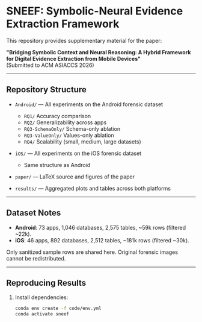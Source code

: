 # SNEEF: Symbolic-Neural Evidence Extraction Framework

This repository provides supplementary material for the paper:

**"Bridging Symbolic Context and Neural Reasoning: A Hybrid Framework for Digital Evidence Extraction from Mobile Devices"**  
(Submitted to ACM ASIACCS 2026)

---

## Repository Structure

- `Android/` — All experiments on the Android forensic dataset
  - `RQ1/` Accuracy comparison
  - `RQ2/` Generalizability across apps
  - `RQ3-SchemaOnly/` Schema-only ablation
  - `RQ3-ValueOnly/` Values-only ablation
  - `RQ4/` Scalability (small, medium, large datasets)

- `iOS/` — All experiments on the iOS forensic dataset
  - Same structure as Android

- `paper/` — LaTeX source and figures of the paper

- `results/` — Aggregated plots and tables across both platforms

---

## Dataset Notes

- **Android**: 73 apps, 1,046 databases, 2,575 tables, ~59k rows (filtered ~22k).  
- **iOS**: 46 apps, 892 databases, 2,512 tables, ~181k rows (filtered ~30k).  

Only sanitized sample rows are shared here. Original forensic images cannot be redistributed.

---

## Reproducing Results

1. Install dependencies:
   ```bash
   conda env create -f code/env.yml
   conda activate sneef
